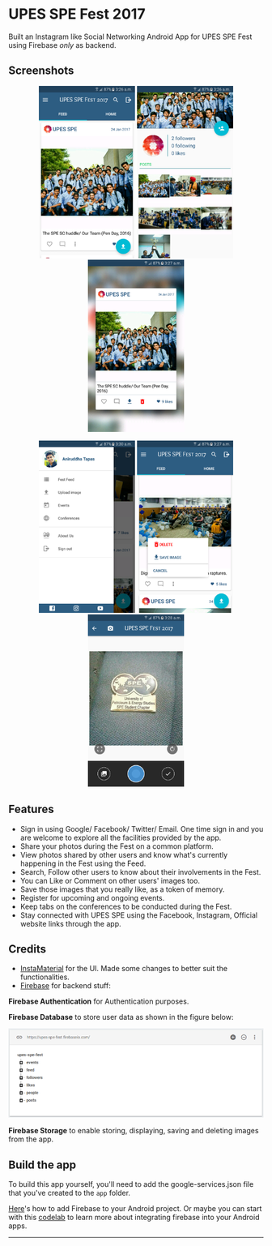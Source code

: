 # UPES SPE Fest 2017

Built an Instagram like Social Networking Android App for UPES SPE Fest using Firebase *only* as backend.

## Screenshots

<p align="center">
  <img src="https://raw.githubusercontent.com/Aniruddha-Tapas/UPES-SPE-Fest/master/Screenshots/1.png" height="340" width="190"/>
  <img src="https://raw.githubusercontent.com/Aniruddha-Tapas/UPES-SPE-Fest/master/Screenshots/2.png" height="340" width="190"/>
  <img src="https://raw.githubusercontent.com/Aniruddha-Tapas/UPES-SPE-Fest/master/Screenshots/3.png" height="340" width="190"/>  
</p>

<p align="center">
<img src="https://raw.githubusercontent.com/Aniruddha-Tapas/UPES-SPE-Fest/master/Screenshots/4.png" height="340" width="190"/>
  <img src="https://raw.githubusercontent.com/Aniruddha-Tapas/UPES-SPE-Fest/master/Screenshots/5.png" height="340" width="190"/>
  <img src="https://raw.githubusercontent.com/Aniruddha-Tapas/UPES-SPE-Fest/master/Screenshots/6.png" height="340" width="190"/>
</p>

## Features

* Sign in using Google/ Facebook/ Twitter/ Email. One time sign in and you are welcome to explore all the facilities provided by the app.  
* Share your photos during the Fest on a common platform.
* View photos shared by other users and know what's currently happening in the Fest using the Feed.
* Search, Follow other users to know about their involvements in the Fest. 
* You can Like or Comment on other users' images too.
* Save those images that you really like, as a token of memory.
* Register for upcoming and ongoing events.
* Keep tabs on the conferences to be conducted during the Fest.
* Stay connected with UPES SPE using the Facebook, Instagram, Official website links through the app.

## Credits

* [InstaMaterial](https://github.com/frogermcs/InstaMaterial) for the UI. Made some changes to better suit the functionalities. 
* [Firebase](https://github.com/firebase) for backend stuff:

**Firebase Authentication** for Authentication purposes.

**Firebase Database** to store user data as shown in the figure below:

<img src="https://raw.githubusercontent.com/Aniruddha-Tapas/UPES-SPE-Fest/master/Screenshots/firebase_db.png"/>

**Firebase Storage** to enable storing, displaying, saving and deleting images from the app.


## Build the app

To build this app yourself, you'll need to add the google-services.json file that you've created to the `app` folder. 

[Here](https://firebase.google.com/docs/android/setup)'s how to add Firebase to your Android project. Or maybe you can start with this [codelab](https://codelabs.developers.google.com/codelabs/firebase-android/) to learn more about integrating firebase into your Android apps.


<hr>
